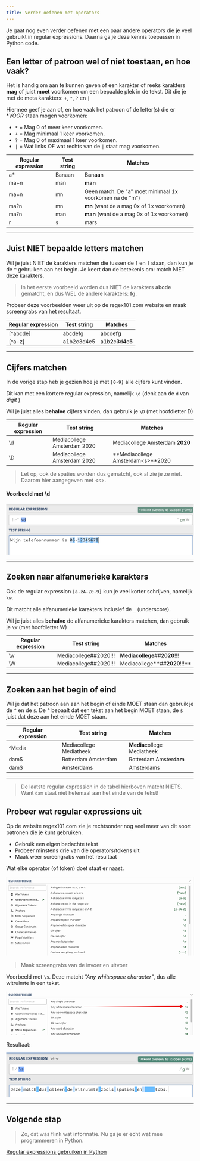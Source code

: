 ```yaml
---
title: Verder oefenen met operators
---
```


Je gaat nog even verder oefenen met een paar andere operators die je veel gebruikt in regular expressions.
Daarna ga je deze kennis toepassen in Python code.

## Een letter of patroon wel of niet toestaan, en hoe vaak?
Het is handig om aan te kunnen geven of een karakter of reeks karakters **mag** of juist **moet** voorkomen om een bepaalde plek in de tekst.
Dit die je met de meta karakters: `+`, `*`, `?` en `|`

Hiermee geef je aan of, en hoe vaak het patroon of de letter(s) die er **VOOR* staan mogen voorkomen:

* `*` = Mag 0 of meer keer voorkomen.
* `+` = Mag minimaal 1 keer voorkomen.
* `?` = Mag 0 of maximaal 1 keer voorkomen.
* `|` = Wat links OF wat rechts van de `|` staat mag voorkomen.

| Regular expression  | Test string                | Matches                                                    |
| ------------------- | -------------------------- | ---------------------------------------------------------- |
| a*                  | Banaan                     | B**a**n**aa**n                                             |
| ma+n                | man                        | **man**                                                    |
| ma+n                | mn                         | Geen match. De "a" moet minimaal 1x voorkomen na de "m")   |
| ma?n                | mn                         | **mn**  (want de a mag 0x of 1x voorkomen)                 |
| ma?n                | man                        | **man** (want de a mag 0x of 1x voorkomen)                 |
| r|s                 | mars                       | ma**rs** (want de r OF s)                                 |

---

## Juist NIET bepaalde letters matchen
Wil je juist NIET de karakters matchen die tussen de `[` en `]` staan, dan kun je de `^` gebruiken aan het begin.
Je keert dan de betekenis om: match NIET deze karakters.

> In het eerste voorbeeld worden dus NIET de karakters **abcde** gematcht, en dus WEL de andere karakters: **fg**.

Probeer deze voorbeelden weer uit op de regex101.com website en maak screengrabs van het resultaat.

| Regular expression        | Test string                    | Matches                              |
| ------------------------- | ------------------------------ | ----------------------------------   |
| [^abcde]                  | abcdefg                        | abcde**fg**                          |
| [^a-z]                    | a1b2c3d4e5                     | a**1**b**2**c**3**d**4**e**5**       |

---

## Cijfers matchen
In de vorige stap heb je gezien hoe je met `[0-9]` alle cijfers kunt vinden. 

Dit kan met een kortere regular expression, namelijk `\d`  (denk aan de `d` van *digit* )

Wil je juist alles **behalve** cijfers vinden, dan gebruik je `\D` (met hoofdletter D)  

| Regular expression  | Test string                    | Matches                                   |
| ------------------- | ------------------------------ | ----------------------------------------- |
| \d                  | Mediacollege Amsterdam 2020    | Mediacollege Amsterdam **2020**           |
| \D                  | Mediacollege Amsterdam 2020    | **Mediacollege Amsterdam&lt;s&gt;**2020   |

> Let op, ook de spaties worden dus gematcht, ook al zie je ze niet. Daarom hier aangegeven met &lt;s&gt;.

#### Voorbeeld met \d
![](digit-regex.png)

---

## Zoeken naar alfanumerieke karakters
Ook de regular expression `[a-zA-Z0-9]` kun je veel korter schrijven, namelijk `\w`. 

Dit matcht alle alfanumerieke karakters inclusief de `_` (underscore).

Wil je juist alles **behalve** de alfanumerieke karakters matchen, dan gebruik je `\W` (met hoofdletter W)

| Regular expression  | Test string                      | Matches                                        |
| ------------------- | -------------------------------- | ---------------------------------------------- |
| \w                  | Mediacollege##2020!!!            | **Mediacollege**##**2020**!!!                  |
| \W                  | Mediacollege##2020!!!            |  Mediacollege**##**2020**!!!**                 |   

---

## Zoeken aan het begin of eind
Wil je dat het patroon aan aan het begin of einde MOET staan dan gebruik je de `^` en de `$`.
De `^` bepaalt dat een tekst aan het begin MOET staan, de `$` juist dat deze aan het einde MOET staan.  

| Regular expression  | Test string                | Matches                                            |
| ------------------- | -------------------------- | -------------------------------------------------- |
| ^Media              | Mediacollege Mediatheek    | **Media**college Mediatheek                        |
| dam$                | Rotterdam Amsterdam        | Rotterdam Amster**dam**                            |
| dam$                | Amsterdams                 | Amsterdams                                         |

---

> De laatste regular expression in de tabel hierboven matcht NIETS. Want `dam` staat niet helemaal aan het einde van de tekst!


## Probeer wat regular expressions uit
Op de website regex101.com zie je rechtsonder nog veel meer van dit soort patronen die je kunt gebruiken.

* Gebruik een eigen bedachte tekst
* Probeer minstens drie van die operators/tokens uit
* Maak weer screengrabs van het resultaat

Wat elke operator (of token) doet staat er naast.

![](reg101_lookup.png)

> Maak screengrabs van de invoer en uitvoer 

Voorbeeld met `\s`. Deze matcht *"Any whitespace character"*, dus alle witruimte in een tekst. 

![](regexp_whitespace_01.png)

Resultaat:

![](regexp_whitespace_02.png)

----

## Volgende stap

> Zo, dat was flink wat informatie. Nu ga je er echt wat mee programmeren in Python.

[Regular expressions gebruiken in Python](../03-regex-python-01)



